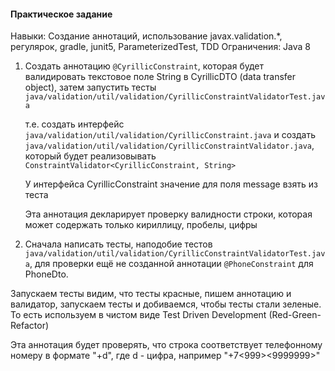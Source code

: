 #### Практическое задание

Навыки: Создание аннотаций, использование javax.validation.*, регулярок, gradle, junit5, ParameterizedTest, TDD
Ограничения: Java 8

1. Создать аннотацию ```@CyrillicConstraint```, которая будет валидировать текстовое поле String в CyrillicDTO (data transfer object),
затем запустить тесты ```java/validation/util/validation/CyrillicConstraintValidatorTest.java```

    т.е. создать интерфейс ```java/validation/util/validation/CyrillicConstraint.java``` и
     создать ```java/validation/util/validation/CyrillicConstraintValidator.java```, который будет реализовывать
     ```ConstraintValidator<CyrillicConstraint, String>```

     У интерфейса CyrillicConstraint значение для поля message взять из теста

     Эта аннотация декларирует проверку валидности строки, которая может содержать только кириллицу, пробелы, цифры


2. Сначала написать тесты, наподобие тестов ```java/validation/util/validation/CyrillicConstraintValidatorTest.java```, для проверки
ещё не созданной аннотации ```@PhoneConstraint``` для PhoneDto.

Запускаем тесты видим, что тесты красные, пишем аннотацию и валидатор, запускаем тесты и добиваемся, чтобы тесты стали зеленые.
То есть используем в чистом виде Test Driven Development (Red-Green-Refactor)

 Эта аннотация будет проверять, что строка соответствует телефонному номеру в формате "+d<ddd><ddddddd>", где d - цифра,
 например "+7<999><9999999>"

